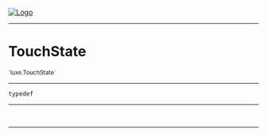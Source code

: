 
[![Logo](../../images/logo.png)](../../api/index.html)

---



<h1>TouchState</h1>
<small>`luxe.TouchState`</small>



---

`typedef`

---

&nbsp;
&nbsp;









---

&nbsp;
&nbsp;
&nbsp;
&nbsp;